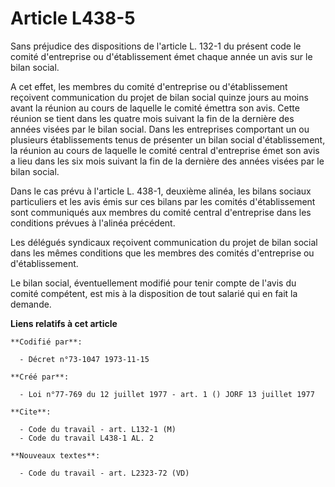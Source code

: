 # Article L438-5

Sans préjudice des dispositions de l'article L. 132-1 du présent code le comité d'entreprise ou d'établissement émet chaque
année un avis sur le bilan social.

A cet effet, les membres du comité d'entreprise ou d'établissement reçoivent communication du projet de bilan social quinze
jours au moins avant la réunion au cours de laquelle le comité émettra son avis. Cette réunion se tient dans les quatre mois
suivant la fin de la dernière des années visées par le bilan social. Dans les entreprises comportant un ou plusieurs
établissements tenus de présenter un bilan social d'établissement, la réunion au cours de laquelle le comité central
d'entreprise émet son avis a lieu dans les six mois suivant la fin de la dernière des années visées par le bilan social.

Dans le cas prévu à l'article L. 438-1, deuxième alinéa, les bilans sociaux particuliers et les avis émis sur ces bilans par
les comités d'établissement sont communiqués aux membres du comité central d'entreprise dans les conditions prévues à
l'alinéa précédent.

Les délégués syndicaux reçoivent communication du projet de bilan social dans les mêmes conditions que les membres des
comités d'entreprise ou d'établissement.

Le bilan social, éventuellement modifié pour tenir compte de l'avis du comité compétent, est mis à la disposition de tout
salarié qui en fait la demande.

**Liens relatifs à cet article**

	**Codifié par**:

	  - Décret n°73-1047 1973-11-15

	**Créé par**:

	  - Loi n°77-769 du 12 juillet 1977 - art. 1 () JORF 13 juillet 1977

	**Cite**:

	  - Code du travail - art. L132-1 (M)
	  - Code du travail L438-1 AL. 2

	**Nouveaux textes**:

	  - Code du travail - art. L2323-72 (VD)
